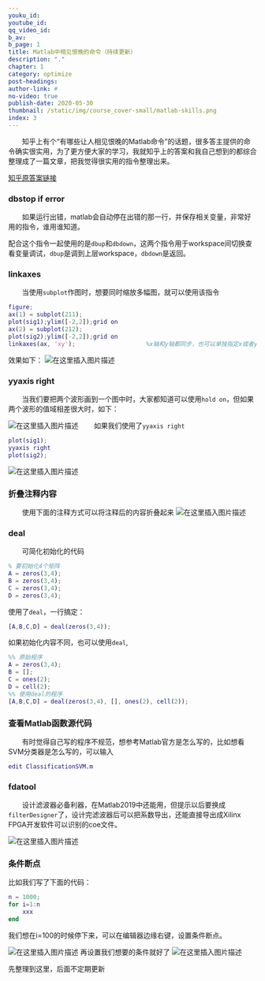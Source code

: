 ```yaml
---
youku_id: 
youtube_id: 
qq_video_id: 
b_av: 
b_page: 1
title: Matlab中相见恨晚的命令（持续更新）
description: "."
chapter: 1
category: optimize
post-headings:
author-link: #
no-video: true
publish-date: 2020-05-30
thumbnail: /static/img/course_cover-small/matlab-skills.png
index: 3
---
```





&emsp;&emsp;知乎上有个“有哪些让人相见恨晚的Matlab命令”的话题，很多答主提供的命令确实很实用，为了更方便大家的学习，我就知乎上的答案和我自己想到的都综合整理成了一篇文章，把我觉得很实用的指令整理出来。

[知乎原答案链接](https://www.zhihu.com/question/24499729)


### **dbstop if error**
&emsp;&emsp;如果运行出错，matlab会自动停在出错的那一行，并保存相关变量，非常好用的指令，谁用谁知道。

配合这个指令一起使用的是`dbup`和`dbdown`，这两个指令用于workspace间切换查看变量调试，`dbup`是调到上层workspace，`dbdown`是返回。

### **linkaxes**
&emsp;&emsp;当使用`subplot`作图时，想要同时缩放多幅图，就可以使用该指令
```Matlab
figure;
ax(1) = subplot(211);
plot(sig1);ylim([-2,2]);grid on
ax(2) = subplot(212);
plot(sig2);ylim([-2,2]);grid on
linkaxes(ax, 'xy');                    %x轴和y轴都同步，也可以单独指定x或者y
```

效果如下：
![在这里插入图片描述](https://img-blog.csdnimg.cn/2020052719062913.gif)

### **yyaxis right**
&emsp;&emsp;当我们要把两个波形画到一个图中时，大家都知道可以使用`hold on`，但如果两个波形的值域相差很大时，如下：

![在这里插入图片描述](https://img-blog.csdnimg.cn/2020052719120529.png)
&emsp;&emsp;如果我们使用了`yyaxis right`
```Matlab
plot(sig1);
yyaxis right
plot(sig2);
```
![在这里插入图片描述](https://img-blog.csdnimg.cn/20200527191402668.png)
### 折叠注释内容
&emsp;&emsp;使用下面的注释方式可以将注释后的内容折叠起来
![在这里插入图片描述](https://img-blog.csdnimg.cn/20200527191839461.png)

### deal
&emsp;&emsp;可简化初始化的代码
```Matlab
% 要初始化4个矩阵
A = zeros(3,4);
B = zeros(3,4);
C = zeros(3,4);
D = zeros(3,4);
```
使用了`deal`，一行搞定：
```Matlab
[A,B,C,D] = deal(zeros(3,4));
```

如果初始化内容不同，也可以使用`deal`,
```Matlab
%% 原始程序
A = zeros(3,4);
B = [];
C = ones(2);
D = cell(2);
%% 使用deal的程序
[A,B,C,D] = deal(zeros(3,4), [], ones(2), cell(2));
```

### 查看Matlab函数源代码

&emsp;&emsp;有时觉得自己写的程序不规范，想参考Matlab官方是怎么写的，比如想看SVM分类器是怎么写的，可以输入
```Matlab
edit ClassificationSVM.m
```

### fdatool
&emsp;&emsp;设计滤波器必备利器，在Matlab2019中还能用，但提示以后要换成`filterDesigner`了，设计完滤波器后可以把系数导出，还能直接导出成Xilinx FPGA开发软件可以识别的coe文件。

![在这里插入图片描述](https://img-blog.csdnimg.cn/20200527200942781.png)

### 条件断点

比如我们写了下面的代码：

```Matlab
n = 1000;
for i=1:n
    xxx
end
```
我们想在i=100的时候停下来，可以在编辑器边缘右键，设置条件断点。

![在这里插入图片描述](https://img-blog.csdnimg.cn/20200527201229279.png)
再设置我们想要的条件就好了
![在这里插入图片描述](https://img-blog.csdnimg.cn/20200527201257913.png)

先整理到这里，后面不定期更新

